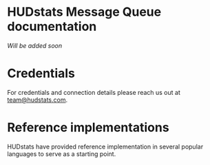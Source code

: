 # HUDstats Message Queue documentation

_Will be added soon_

# Credentials

For credentials and connection details please reach us out at team@hudstats.com.

# Reference implementations 

HUDstats have provided reference implementation in several popular languages to serve as a starting point.
